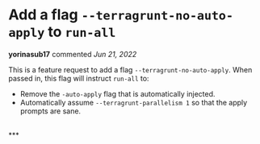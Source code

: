 # Add a flag `--terragrunt-no-auto-apply` to `run-all`

**yorinasub17** commented *Jun 21, 2022*

This is a feature request to add a flag `--terragrunt-no-auto-apply`. When passed in, this flag will instruct `run-all` to:

- Remove the `-auto-apply` flag that is automatically injected.
- Automatically assume `--terragrunt-parallelism 1` so that the apply prompts are sane.
<br />
***


